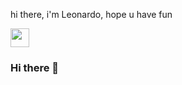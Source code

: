 hi there, i'm Leonardo, hope u have fun

<img src=https://github.com/TheDudeThatCode/TheDudeThatCode/blob/master/Assets/dino.gif width="30">





### Hi there 👋

<!--
**nsleo/nsleo** is a ✨ _special_ ✨ repository because its `README.md` (this file) appears on your GitHub profile.

Here are some ideas to get you started:

- 🔭 I’m currently working on ...
- 🌱 I’m currently learning ...
- 👯 I’m looking to collaborate on ...
- 🤔 I’m looking for help with ...
- 💬 Ask me about ...
- 📫 How to reach me: ...
- 😄 Pronouns: ...
- ⚡ Fun fact: ...
-->
